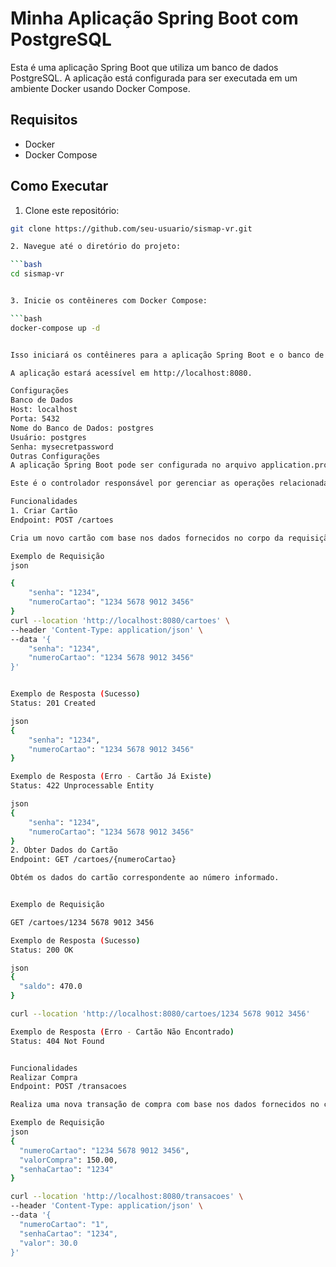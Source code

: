 # Minha Aplicação Spring Boot com PostgreSQL

Esta é uma aplicação Spring Boot que utiliza um banco de dados PostgreSQL. A aplicação está configurada para ser executada em um ambiente Docker usando Docker Compose.

## Requisitos

- Docker
- Docker Compose

## Como Executar

1. Clone este repositório:

```bash
git clone https://github.com/seu-usuario/sismap-vr.git

2. Navegue até o diretório do projeto:

```bash
cd sismap-vr


3. Inicie os contêineres com Docker Compose:

```bash
docker-compose up -d


Isso iniciará os contêineres para a aplicação Spring Boot e o banco de dados PostgreSQL.

A aplicação estará acessível em http://localhost:8080.

Configurações
Banco de Dados
Host: localhost
Porta: 5432
Nome do Banco de Dados: postgres
Usuário: postgres
Senha: mysecretpassword
Outras Configurações
A aplicação Spring Boot pode ser configurada no arquivo application.properties ou application.yml no diretório src/main/resources.

Este é o controlador responsável por gerenciar as operações relacionadas aos cartões no sistema Sismap.

Funcionalidades
1. Criar Cartão
Endpoint: POST /cartoes

Cria um novo cartão com base nos dados fornecidos no corpo da requisição.

Exemplo de Requisição
json

{
    "senha": "1234",
    "numeroCartao": "1234 5678 9012 3456"
}
curl --location 'http://localhost:8080/cartoes' \
--header 'Content-Type: application/json' \
--data '{
    "senha": "1234",
    "numeroCartao": "1234 5678 9012 3456"
}'


Exemplo de Resposta (Sucesso)
Status: 201 Created

json
{
    "senha": "1234",
    "numeroCartao": "1234 5678 9012 3456"
}

Exemplo de Resposta (Erro - Cartão Já Existe)
Status: 422 Unprocessable Entity

json
{
    "senha": "1234",
    "numeroCartao": "1234 5678 9012 3456"
}
2. Obter Dados do Cartão
Endpoint: GET /cartoes/{numeroCartao}

Obtém os dados do cartão correspondente ao número informado.


Exemplo de Requisição

GET /cartoes/1234 5678 9012 3456

Exemplo de Resposta (Sucesso)
Status: 200 OK

json
{
  "saldo": 470.0
}

curl --location 'http://localhost:8080/cartoes/1234 5678 9012 3456'

Exemplo de Resposta (Erro - Cartão Não Encontrado)
Status: 404 Not Found


Funcionalidades
Realizar Compra
Endpoint: POST /transacoes

Realiza uma nova transação de compra com base nos dados fornecidos no corpo da requisição.

Exemplo de Requisição
json
{
  "numeroCartao": "1234 5678 9012 3456",
  "valorCompra": 150.00,
  "senhaCartao": "1234"
}

curl --location 'http://localhost:8080/transacoes' \
--header 'Content-Type: application/json' \
--data '{
  "numeroCartao": "1",
  "senhaCartao": "1234",
  "valor": 30.0
}'

